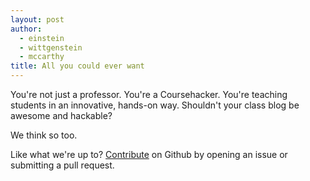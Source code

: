 ```yaml
---
layout: post
author:
  - einstein
  - wittgenstein
  - mccarthy
title: All you could ever want
---
```


You're not just a professor.  You're a Coursehacker.  You're teaching students in an innovative, hands-on way.  Shouldn't your class blog be awesome and hackable?

We think so too.  

Like what we're up to?  [Contribute](http://github.com/silshack/professorjekyll) on Github by opening an issue or submitting a pull request.



